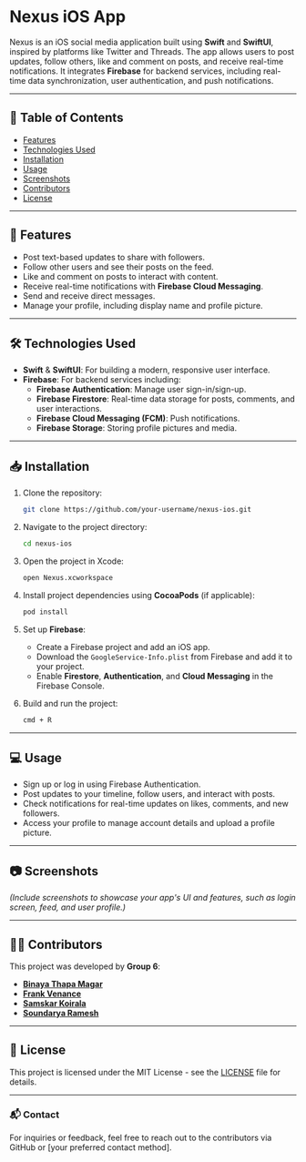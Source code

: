 # Nexus iOS App

Nexus is an iOS social media application built using **Swift** and **SwiftUI**, inspired by platforms like Twitter and Threads. The app allows users to post updates, follow others, like and comment on posts, and receive real-time notifications. It integrates **Firebase** for backend services, including real-time data synchronization, user authentication, and push notifications.

---

## 📜 Table of Contents
- [Features](#-features)
- [Technologies Used](#-technologies-used)
- [Installation](#-installation)
- [Usage](#-usage)
- [Screenshots](#-screenshots)
- [Contributors](#-contributors)
- [License](#-license)

---

## 🚀 Features
- Post text-based updates to share with followers.
- Follow other users and see their posts on the feed.
- Like and comment on posts to interact with content.
- Receive real-time notifications with **Firebase Cloud Messaging**.
- Send and receive direct messages.
- Manage your profile, including display name and profile picture.

---

## 🛠 Technologies Used
- **Swift** & **SwiftUI**: For building a modern, responsive user interface.
- **Firebase**: For backend services including:
  - **Firebase Authentication**: Manage user sign-in/sign-up.
  - **Firebase Firestore**: Real-time data storage for posts, comments, and user interactions.
  - **Firebase Cloud Messaging (FCM)**: Push notifications.
  - **Firebase Storage**: Storing profile pictures and media.

---

## 📥 Installation

1. Clone the repository:
    ```bash
    git clone https://github.com/your-username/nexus-ios.git
    ```

2. Navigate to the project directory:
    ```bash
    cd nexus-ios
    ```

3. Open the project in Xcode:
    ```bash
    open Nexus.xcworkspace
    ```

4. Install project dependencies using **CocoaPods** (if applicable):
    ```bash
    pod install
    ```

5. Set up **Firebase**:
   - Create a Firebase project and add an iOS app.
   - Download the `GoogleService-Info.plist` from Firebase and add it to your project.
   - Enable **Firestore**, **Authentication**, and **Cloud Messaging** in the Firebase Console.

6. Build and run the project:
    ```bash
    cmd + R
    ```

---

## 💻 Usage
- Sign up or log in using Firebase Authentication.
- Post updates to your timeline, follow users, and interact with posts.
- Check notifications for real-time updates on likes, comments, and new followers.
- Access your profile to manage account details and upload a profile picture.

---

## 📷 Screenshots
*(Include screenshots to showcase your app's UI and features, such as login screen, feed, and user profile.)*

---

## 👨‍💻 Contributors
This project was developed by **Group 6**:
- [**Binaya Thapa Magar**](link-to-github-profile)
- [**Frank Venance**](link-to-github-profile)
- [**Samskar Koirala**](link-to-github-profile)
- [**Soundarya Ramesh**](link-to-github-profile)

---

## 📄 License
This project is licensed under the MIT License - see the [LICENSE](LICENSE) file for details.

---

### 📬 Contact
For inquiries or feedback, feel free to reach out to the contributors via GitHub or [your preferred contact method].
